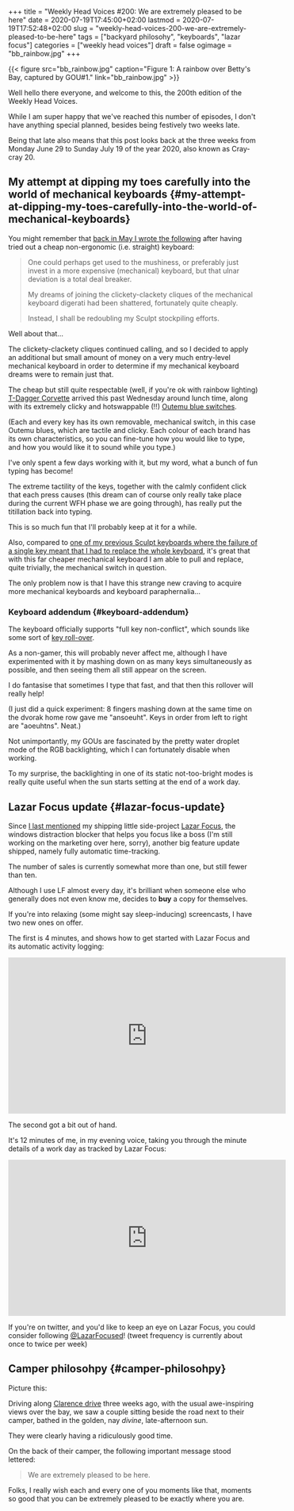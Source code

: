 +++
title = "Weekly Head Voices #200: We are extremely pleased to be here"
date = 2020-07-19T17:45:00+02:00
lastmod = 2020-07-19T17:52:48+02:00
slug = "weekly-head-voices-200-we-are-extremely-pleased-to-be-here"
tags = ["backyard philosohy", "keyboards", "lazar focus"]
categories = ["weekly head voices"]
draft = false
ogimage = "bb_rainbow.jpg"
+++

{{< figure src="bb_rainbow.jpg" caption="Figure 1: A rainbow over Betty's Bay, captured by GOU#1." link="bb_rainbow.jpg" >}}

Well hello there everyone, and welcome to this, the 200th edition of the Weekly
Head Voices.

While I am super happy that we've reached this number of episodes, I don't have
anything special planned, besides being festively two weeks late.

Being that late also means that this post looks back at the three weeks from
Monday June 29 to Sunday July 19 of the year 2020, also known as Cray-cray 20.


## My attempt at dipping my toes carefully into the world of mechanical keyboards {#my-attempt-at-dipping-my-toes-carefully-into-the-world-of-mechanical-keyboards}

You might remember that [back in May I wrote the following](/2020/05/20/weekly-head-voices-195-pragmatic/#ergonomic-keyboard-one-way-street) after having tried
out a cheap non-ergonomic (i.e. straight) keyboard:

> One could perhaps get used to the mushiness, or preferably just invest in a
> more expensive (mechanical) keyboard, but that ulnar deviation is a total deal
> breaker.
>
> My dreams of joining the clickety-clackety cliques of the mechanical keyboard
> digerati had been shattered, fortunately quite cheaply.
>
> Instead, I shall be redoubling my Sculpt stockpiling efforts.

Well about that...

The clickety-clackety cliques continued calling, and so I decided to apply an
additional but small amount of money on a very much entry-level mechanical
keyboard in order to determine if my mechanical keyboard dreams were to remain
just that.

The cheap but still quite respectable (well, if you're ok with rainbow
lighting) [T-Dagger Corvette](https://youtu.be/IYN3aHjbxmU) arrived this past Wednesday around lunch time,
along with its extremely clicky and hotswappable (!!) [Outemu blue switches](https://mechanicalkeyboards.com/switches/index.php?switch=Outemu-Blue).

(Each and every key has its own removable, mechanical switch, in this case
Outemu blues, which are tactile and clicky. Each colour of each brand has its
own characteristics, so you can fine-tune how you would like to type, and how
you would like it to sound while you type.)

I've only spent a few days working with it, but my word, what a bunch of fun
typing has become!

The extreme tactility of the keys, together with the calmly confident click that
each press causes (this dream can of course only really take place during the
current WFH phase we are going through), has really put the titillation back
into typing.

This is so much fun that I'll probably keep at it for a while.

Also, compared to [one of my previous Sculpt keyboards where the failure of a
single key meant that I had to replace the whole keyboard](/2020/05/03/weekly-head-voices-193-covid-19-part-3/#microsoft-sculpt-ergonomic-desktop-at-4-years-rip), it's great that with
this far cheaper mechanical keyboard I am able to pull and replace, quite
trivially, the mechanical switch in question.

The only problem now is that I have this strange new craving to acquire more
mechanical keyboards and keyboard paraphernalia...


### Keyboard addendum {#keyboard-addendum}

The keyboard officially supports "full key non-conflict", which sounds like
some sort of [key roll-over](https://en.wikipedia.org/wiki/Rollover%5F(key)#Keyboard%5Fusage).

As a non-gamer, this will probably never affect me, although I have
experimented with it by mashing down on as many keys simultaneously as
possible, and then seeing them all still appear on the screen.

I do fantasise that sometimes I type that fast, and that then this rollover
will really help!

(I just did a quick experiment: 8 fingers mashing down at the same time on the
dvorak home row gave me "ansoeuht". Keys in order from left to right are
"aoeuhtns". Neat.)

Not unimportantly, my GOUs are fascinated by the pretty water droplet mode of
the RGB backlighting, which I can fortunately disable when working.

To my surprise, the backlighting in one of its static not-too-bright modes is
really quite useful when the sun starts setting at the end of a work day.


## Lazar Focus update {#lazar-focus-update}

Since [I last mentioned](/2020/06/11/weekly-head-voices-197-shipping-a-side-project/#on-slipping-and-shipping-a-side-project) my shipping little side-project [Lazar Focus](https://lazarfocused.com/), the windows
distraction blocker that helps you focus like a boss (I'm still working on the
marketing over here, sorry), another big feature update shipped, namely fully
automatic time-tracking.

The number of sales is currently somewhat more than one, but still fewer than
ten.

Although I use LF almost every day, it's brilliant when someone else who
generally does not even know me, decides to **buy** a copy for themselves.

If you're into relaxing (some might say sleep-inducing) screencasts, I have two
new ones on offer.

The first is 4 minutes, and shows how to get started with Lazar Focus and its
automatic activity logging:

<iframe width="560" height="315" src="https://www.youtube.com/embed/G8z7ZACPtrc" frameborder="0" allow="accelerometer; autoplay; encrypted-media; gyroscope; picture-in-picture" allowfullscreen></iframe>

The second got a bit out of hand.

It's 12 minutes of me, in my evening voice, taking you through the minute
details of a work day as tracked by Lazar Focus:

<iframe width="560" height="315" src="https://www.youtube.com/embed/ccMp1yYBOd0" frameborder="0" allow="accelerometer; autoplay; encrypted-media; gyroscope; picture-in-picture" allowfullscreen></iframe>

If you're on twitter, and you'd like to keep an eye on Lazar Focus, you could
consider following [@LazarFocused](https://twitter.com/LazarFocused)! (tweet frequency is currently about once to
twice per week)


## Camper philosohpy {#camper-philosohpy}

Picture this:

Driving along [Clarence drive](/2017/01/20/weekly-head-voices-114-so-you-know-what-i-did-last-summer/#the-beach) three weeks ago, with the usual awe-inspiring
views over the bay, we saw a couple sitting beside the road next to their
camper, bathed in the golden, nay _divine_, late-afternoon sun.

They were clearly having a ridiculously good time.

On the back of their camper, the following important message stood lettered:

> We are extremely pleased to be here.

Folks, I really wish each and every one of you moments like that, moments so
good that you can be extremely pleased to be exactly where you are.
